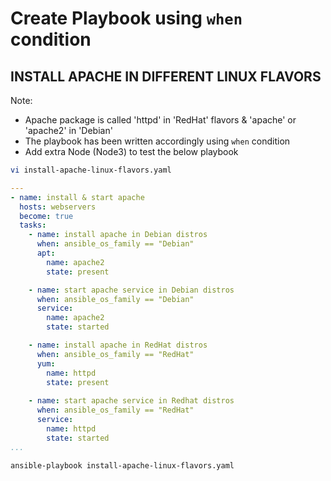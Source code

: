 # Create Playbook using `when` condition
## INSTALL APACHE IN DIFFERENT LINUX FLAVORS
Note:
* Apache package is called 'httpd' in 'RedHat' flavors & 'apache' or 'apache2' in 'Debian' <br>
* The playbook has been written accordingly using `when` condition
* Add extra Node (Node3) to test the below playbook

```sh
vi install-apache-linux-flavors.yaml
```
```yaml
---
- name: install & start apache
  hosts: webservers
  become: true
  tasks:
    - name: install apache in Debian distros
      when: ansible_os_family == "Debian"
      apt:
        name: apache2
        state: present

    - name: start apache service in Debian distros
      when: ansible_os_family == "Debian"
      service:
        name: apache2
        state: started

    - name: install apache in RedHat distros
      when: ansible_os_family == "RedHat"
      yum:
        name: httpd
        state: present
      
    - name: start apache service in Redhat distros
      when: ansible_os_family == "RedHat"
      service:
        name: httpd
        state: started
...
```
```sh
ansible-playbook install-apache-linux-flavors.yaml
```
